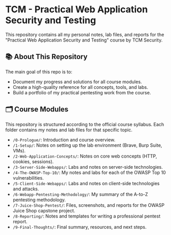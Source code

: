 # TCM - Practical Web Application Security and Testing

This repository contains all my personal notes, lab files, and reports for the "Practical Web Application Security and Testing" course by TCM Security.

## 📚 About This Repository

The main goal of this repo is to:
* Document my progress and solutions for all course modules.
* Create a high-quality reference for all concepts, tools, and labs.
* Build a portfolio of my practical pentesting work from the course.

## 🗂️ Course Modules

This repository is structured according to the official course syllabus. Each folder contains my notes and lab files for that specific topic.

* `/0-Prologue/`: Introduction and course overview.
* `/1-Setup/`: Notes on setting up the lab environment (Brave, Burp Suite, VMs).
* `/2-Web-Application-Concepts/`: Notes on core web concepts (HTTP, cookies, sessions).
* `/3-Server-Side-Webapps/`: Labs and notes on server-side technologies.
* `/4-The-OWASP-Top-10/`: My notes and labs for each of the OWASP Top 10 vulnerabilities.
* `/5-Client-Side-Webapps/`: Labs and notes on client-side technologies and attacks.
* `/6-Webapp-Pentesting-Methodology/`: My summary of the A-to-Z pentesting methodology.
* `/7-Juice-Shop-Pentest/`: Files, screenshots, and reports for the OWASP Juice Shop capstone project.
* `/8-Reporting/`: Notes and templates for writing a professional pentest report.
* `/9-Final-Thoughts/`: Final summary, resources, and next steps.
